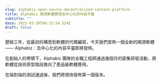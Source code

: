 ```yaml
---
slug: alphabiz-open-source-decentralized-content-platform
title: Alphabiz 開源軟體實現去中心化的內容平臺
subtitle: ""
date: 2022-03-26T08:15:54.524Z
draft: false
---
```

歷經三年，從最初的構思到軟體的代碼編寫，今天我們宣佈一個全新的開源軟體 —— Alphabiz：去中心化的內容平臺即將發佈。

在創始人的帶領下，Alphabiz 團隊的全職工程師通過幾個月的密集研發活動，將軟體從技術原型階段推向了產品級軟體應用。

在端到端的測試通過後，我們將很快發佈第一個版本。